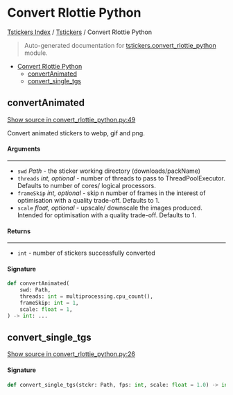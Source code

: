 # Convert Rlottie Python

[Tstickers Index](../README.md#tstickers-index) / [Tstickers](./index.md#tstickers) / Convert Rlottie Python

> Auto-generated documentation for [tstickers.convert_rlottie_python](../../../tstickers/convert_rlottie_python.py) module.

- [Convert Rlottie Python](#convert-rlottie-python)
  - [convertAnimated](#convertanimated)
  - [convert_single_tgs](#convert_single_tgs)

## convertAnimated

[Show source in convert_rlottie_python.py:49](../../../tstickers/convert_rlottie_python.py#L49)

Convert animated stickers to webp, gif and png.

#### Arguments

----
 - `swd` *Path* - the sticker working directory (downloads/packName)
 - `threads` *int, optional* - number of threads to pass to ThreadPoolExecutor. Defaults
  to number of cores/ logical processors.
 - `frameSkip` *int, optional* - skip n number of frames in the interest of
 optimisation with a quality trade-off. Defaults to 1.
 - `scale` *float, optional* - upscale/ downscale the images produced. Intended
 for optimisation with a quality trade-off. Defaults to 1.

#### Returns

-------
 - `int` - number of stickers successfully converted

#### Signature

```python
def convertAnimated(
    swd: Path,
    threads: int = multiprocessing.cpu_count(),
    frameSkip: int = 1,
    scale: float = 1,
) -> int: ...
```



## convert_single_tgs

[Show source in convert_rlottie_python.py:26](../../../tstickers/convert_rlottie_python.py#L26)

#### Signature

```python
def convert_single_tgs(stckr: Path, fps: int, scale: float = 1.0) -> int: ...
```